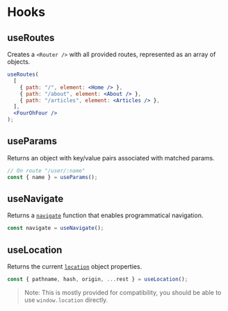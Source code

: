 # Hooks

## useRoutes

Creates a `<Router />` with all provided routes, represented as an array of
objects.

```jsx
useRoutes(
  [
    { path: "/", element: <Home /> },
    { path: "/about", element: <About /> },
    { path: "/articles", element: <Articles /> },
  ],
  <FourOhFour />
);
```

## useParams

Returns an object with key/value pairs associated with matched params.

```js
// On route "/user/:name"
const { name } = useParams();
```

## useNavigate

Returns a [`navigate`](./navigate.md) function that enables programmatical
navigation.

```js
const navigate = useNavigate();
```

## useLocation

Returns the current
[`location`](https://developer.mozilla.org/en-US/docs/Web/API/Location) object
properties.

```js
const { pathname, hash, origin, ...rest } = useLocation();
```

> Note: This is mostly provided for compatibility, you should be able to use
> `window.location` directly.

